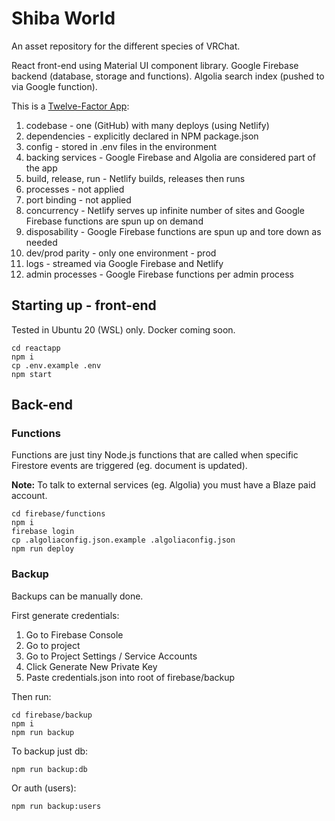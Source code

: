 # Shiba World

An asset repository for the different species of VRChat.

React front-end using Material UI component library. Google Firebase backend (database, storage and functions). Algolia search index (pushed to via Google function).

This is a [Twelve-Factor App](https://12factor.net/):

1. codebase - one (GitHub) with many deploys (using Netlify)
2. dependencies - explicitly declared in NPM package.json
3. config - stored in .env files in the environment
4. backing services - Google Firebase and Algolia are considered part of the app
5. build, release, run - Netlify builds, releases then runs
6. processes - not applied
7. port binding - not applied
8. concurrency - Netlify serves up infinite number of sites and Google Firebase functions are spun up on demand
9. disposability - Google Firebase functions are spun up and tore down as needed
10. dev/prod parity - only one environment - prod
11. logs - streamed via Google Firebase and Netlify
12. admin processes - Google Firebase functions per admin process

## Starting up - front-end

Tested in Ubuntu 20 (WSL) only. Docker coming soon.

    cd reactapp
    npm i
    cp .env.example .env
    npm start

## Back-end

### Functions

Functions are just tiny Node.js functions that are called when specific Firestore events are triggered (eg. document is updated).

**Note:** To talk to external services (eg. Algolia) you must have a Blaze paid account.

    cd firebase/functions
    npm i
    firebase login
    cp .algoliaconfig.json.example .algoliaconfig.json
    npm run deploy

### Backup

Backups can be manually done.

First generate credentials:

1. Go to Firebase Console
2. Go to project
3. Go to Project Settings / Service Accounts
4. Click Generate New Private Key
5. Paste credentials.json into root of firebase/backup

Then run:

    cd firebase/backup
    npm i
    npm run backup

To backup just db:

    npm run backup:db

Or auth (users):

    npm run backup:users
